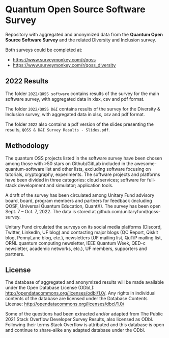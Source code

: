 # Quantum Open Source Software Survey
Repository with aggregated and anonymized data from the **Quantum Open Source Software Survey** and the related Diversity and Inclusion survey.

Both surveys could be completed at:

- https://www.surveymonkey.com/r/qoss
- https://www.surveymonkey.com/r/qoss_diversity

## 2022 Results
The folder `2022/QOSS software` contains results of the survey for the main software survey, with aggregated data in xlsx, csv and pdf format.

The folder `2022/QOSS D&I` contains results of the survey for the Diversity & Inclusion survey, with aggregated data in xlsx, csv and pdf format.

The folder `2022` also contains a pdf version of the slides presenting the results, `QOSS & D&I Survey Results - Slides.pdf`.

## Methodology
The quantum OSS projects listed in the software survey have been chosen among those with >50 stars on Github/GitLab included in the awesome-quantum-software list and other lists, excluding software focusing on tutorials, cryptography, experiments. The software projects and platforms have been divided in three categories: cloud services; software for full-stack development and simulator; application tools.

A draft of the survey has been circulated among Unitary Fund advisory board, board, program members and partners for feedback (including QOSF, Universal Quantum Education, QuantX). The survey has been open  Sept. 7 – Oct. 7, 2022. The data is stored at github.com/unitaryfund/qoss-survey.

Unitary Fund circulated the surveys on its social media platforms (Discord, Twitter, LinkedIn, UF blog) and contacting major blogs (QC Report, Qiskit blog, PennyLane blog, etc.), newsletters (UF mailing list, QuTiP mailing list, ORNL quantum computing newsletter, IEEE Quantum Week, QED-c newsletter, academic networks, etc.), UF members, supporters and partners.

## License
The database of aggregated and anonymized results will be made available under the Open Database License (ODbL): http://opendatacommons.org/licenses/odbl/1.0/. Any rights in individual contents of the database are licensed under the Database Contents License: http://opendatacommons.org/licenses/dbcl/1.0/

Some of the questions had been extracted and/or adapted from The Public 2021 Stack Overflow Developer Survey Results, also licensed as ODbl. Following their terms Stack Overflow is attributed and this database is open and continue to share-alike any adapted database under the ODbl.
